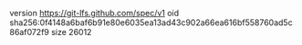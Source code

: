 version https://git-lfs.github.com/spec/v1
oid sha256:0f4148a6baf6b91e80e6035ea13ad43c902a66ea616bf558760ad5c86af072f9
size 26012
